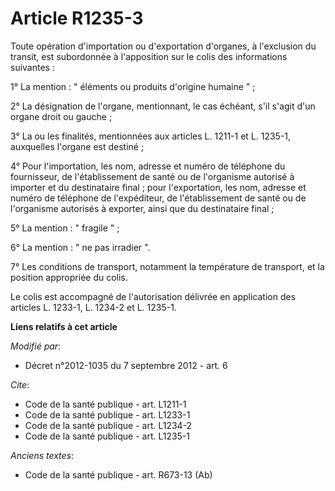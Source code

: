 # Article R1235-3

Toute opération d'importation ou d'exportation d'organes, à l'exclusion du transit, est subordonnée à l'apposition sur le
colis des informations suivantes : 

1° La mention : " éléments ou produits d'origine humaine " ; 

2° La désignation de l'organe, mentionnant, le cas échéant, s'il s'agit d'un organe droit ou gauche ; 

3° La ou les finalités, mentionnées aux articles L. 1211-1 et L. 1235-1, auxquelles l'organe est destiné ; 

4° Pour l'importation, les nom, adresse et numéro de téléphone du fournisseur, de l'établissement de santé ou de l'organisme
autorisé à importer et du destinataire final ; pour l'exportation, les nom, adresse et numéro de téléphone de l'expéditeur,
de l'établissement de santé ou de l'organisme autorisés à exporter, ainsi que du destinataire final ; 

5° La mention : " fragile " ; 

6° La mention : " ne pas irradier ". 

7° Les conditions de transport, notamment la température de transport, et la position appropriée du colis. 

Le colis est accompagné de l'autorisation délivrée en application des articles L. 1233-1, L. 1234-2 et L. 1235-1.

**Liens relatifs à cet article**

_Modifié par_:

  - Décret n°2012-1035 du 7 septembre 2012 - art. 6

_Cite_:

  - Code de la santé publique - art. L1211-1
  - Code de la santé publique - art. L1233-1
  - Code de la santé publique - art. L1234-2
  - Code de la santé publique - art. L1235-1

_Anciens textes_:

  - Code de la santé publique - art. R673-13 (Ab)
